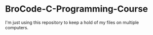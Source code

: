 # BroCode-C-Programming-Course

I'm just using this repository to keep a hold of my files on multiple computers.
